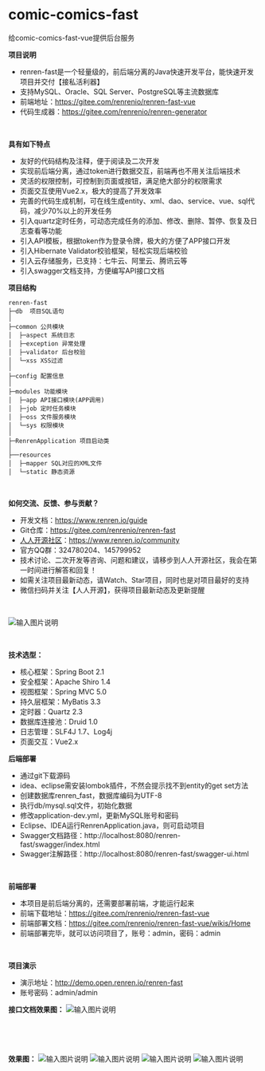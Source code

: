 # comic-comics-fast
给comic-comics-fast-vue提供后台服务

**项目说明**
- renren-fast是一个轻量级的，前后端分离的Java快速开发平台，能快速开发项目并交付【接私活利器】
- 支持MySQL、Oracle、SQL Server、PostgreSQL等主流数据库
- 前端地址：https://gitee.com/renrenio/renren-fast-vue
- 代码生成器：https://gitee.com/renrenio/renren-generator

<br>


**具有如下特点**
- 友好的代码结构及注释，便于阅读及二次开发
- 实现前后端分离，通过token进行数据交互，前端再也不用关注后端技术
- 灵活的权限控制，可控制到页面或按钮，满足绝大部分的权限需求
- 页面交互使用Vue2.x，极大的提高了开发效率
- 完善的代码生成机制，可在线生成entity、xml、dao、service、vue、sql代码，减少70%以上的开发任务
- 引入quartz定时任务，可动态完成任务的添加、修改、删除、暂停、恢复及日志查看等功能
- 引入API模板，根据token作为登录令牌，极大的方便了APP接口开发
- 引入Hibernate Validator校验框架，轻松实现后端校验
- 引入云存储服务，已支持：七牛云、阿里云、腾讯云等
- 引入swagger文档支持，方便编写API接口文档
  <br>

**项目结构**
```
renren-fast
├─db  项目SQL语句
│
├─common 公共模块
│  ├─aspect 系统日志
│  ├─exception 异常处理
│  ├─validator 后台校验
│  └─xss XSS过滤
│ 
├─config 配置信息
│ 
├─modules 功能模块
│  ├─app API接口模块(APP调用)
│  ├─job 定时任务模块
│  ├─oss 文件服务模块
│  └─sys 权限模块
│ 
├─RenrenApplication 项目启动类
│  
├──resources 
│  ├─mapper SQL对应的XML文件
│  └─static 静态资源

```
<br> 

**如何交流、反馈、参与贡献？**
- 开发文档：https://www.renren.io/guide
- Git仓库：https://gitee.com/renrenio/renren-fast
- [人人开源社区](https://www.renren.io/community)：https://www.renren.io/community
- 官方QQ群：324780204、145799952
- 技术讨论、二次开发等咨询、问题和建议，请移步到人人开源社区，我会在第一时间进行解答和回复！
- 如需关注项目最新动态，请Watch、Star项目，同时也是对项目最好的支持
- 微信扫码并关注【人人开源】，获得项目最新动态及更新提醒

<br>

![输入图片说明](https://images.gitee.com/uploads/images/2019/0307/090140_260d672d_63154.jpeg "在这里输入图片标题")

<br> 


**技术选型：**
- 核心框架：Spring Boot 2.1
- 安全框架：Apache Shiro 1.4
- 视图框架：Spring MVC 5.0
- 持久层框架：MyBatis 3.3
- 定时器：Quartz 2.3
- 数据库连接池：Druid 1.0
- 日志管理：SLF4J 1.7、Log4j
- 页面交互：Vue2.x
  <br>


**后端部署**
- 通过git下载源码
- idea、eclipse需安装lombok插件，不然会提示找不到entity的get set方法
- 创建数据库renren_fast，数据库编码为UTF-8
- 执行db/mysql.sql文件，初始化数据
- 修改application-dev.yml，更新MySQL账号和密码
- Eclipse、IDEA运行RenrenApplication.java，则可启动项目
- Swagger文档路径：http://localhost:8080/renren-fast/swagger/index.html
- Swagger注解路径：http://localhost:8080/renren-fast/swagger-ui.html

<br> 

**前端部署**
- 本项目是前后端分离的，还需要部署前端，才能运行起来
- 前端下载地址：https://gitee.com/renrenio/renren-fast-vue
- 前端部署文档：https://gitee.com/renrenio/renren-fast-vue/wikis/Home
- 前端部署完毕，就可以访问项目了，账号：admin，密码：admin

 <br>

**项目演示**
- 演示地址：http://demo.open.renren.io/renren-fast
- 账号密码：admin/admin
  <br>

**接口文档效果图：**
![输入图片说明](https://images.gitee.com/uploads/images/2018/0728/145341_73ba6f75_63154.jpeg "在这里输入图片标题")

<br> <br> <br> 


**效果图：**
![输入图片说明](https://gitee.com/uploads/images/2018/0505/173115_d3c045ef_63154.jpeg "在这里输入图片标题")
![输入图片说明](https://gitee.com/uploads/images/2018/0624/225728_b06f72b3_63154.jpeg "在这里输入图片标题")
![输入图片说明](https://gitee.com/uploads/images/2018/0505/173140_79928d91_63154.jpeg "在这里输入图片标题")
![输入图片说明](https://gitee.com/uploads/images/2018/0505/173151_12d065db_63154.jpeg "在这里输入图片标题")

<br>
